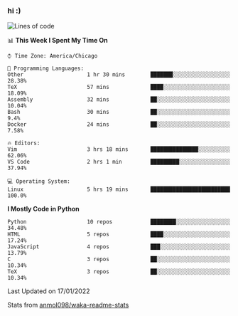 ### hi :)

<!--START_SECTION:waka-->
![Lines of code](https://img.shields.io/badge/From%20Hello%20World%20I%27ve%20Written-557%20Thousand%20lines%20of%20code-blue)

📊 **This Week I Spent My Time On** 

```text
⌚︎ Time Zone: America/Chicago

💬 Programming Languages: 
Other                    1 hr 30 mins        ███████░░░░░░░░░░░░░░░░░░   28.38% 
TeX                      57 mins             ████░░░░░░░░░░░░░░░░░░░░░   18.09% 
Assembly                 32 mins             ██░░░░░░░░░░░░░░░░░░░░░░░   10.04% 
Bash                     30 mins             ██░░░░░░░░░░░░░░░░░░░░░░░   9.4% 
Docker                   24 mins             ██░░░░░░░░░░░░░░░░░░░░░░░   7.58%

🔥 Editors: 
Vim                      3 hrs 18 mins       ███████████████░░░░░░░░░░   62.06% 
VS Code                  2 hrs 1 min         █████████░░░░░░░░░░░░░░░░   37.94%

💻 Operating System: 
Linux                    5 hrs 19 mins       █████████████████████████   100.0%

```

**I Mostly Code in Python** 

```text
Python                   10 repos            ████████░░░░░░░░░░░░░░░░░   34.48% 
HTML                     5 repos             ████░░░░░░░░░░░░░░░░░░░░░   17.24% 
JavaScript               4 repos             ███░░░░░░░░░░░░░░░░░░░░░░   13.79% 
C                        3 repos             ██░░░░░░░░░░░░░░░░░░░░░░░   10.34% 
TeX                      3 repos             ██░░░░░░░░░░░░░░░░░░░░░░░   10.34%

```



 Last Updated on 17/01/2022
<!--END_SECTION:waka-->

Stats from [anmol098/waka-readme-stats](https://github.com/anmol098/waka-readme-stats)